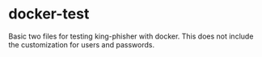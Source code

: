 # docker-test
Basic two files for testing king-phisher with docker.
This does not include the customization for users and passwords. 
